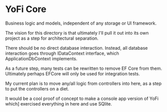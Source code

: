 # YoFi Core

Business logic and models, independent of any storage or UI framework.

The vision for this directory is that ultimately I'll pull it out into its own project
as a step for architectural separation.

There should be no direct database interaction. Instead, all database interaction goes
through IDataContext interface, which ApplicationDbContext implements.

As a future step, many tests can be rewritten to remove EF Core from them. Ultimately
perhaps EFCore will only be used for integration tests.

My current plan is to move any/all logic from controllers into here, as a step to
put the controllers on a diet.

It would be a cool proof of concept to make a console app version of YoFi which]
exercised everything in here and use SQlite.